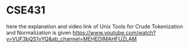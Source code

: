 # CSE431
here the explanation and video link of  Unix Tools for Crude Tokenization and Normalization is given https://www.youtube.com/watch?v=VUF3bQS1vYQ&ab_channel=MEHEDIMAHFUZLAM
